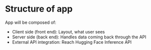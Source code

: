 # Structure of app
App will be composed of:
- Client side (front end): Layout, what user sees
- Server side (back end): Handles data coming back through the API
- External API integration: Reach Hugging Face Inference API
